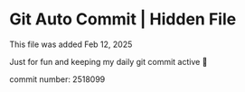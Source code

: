# Git Auto Commit | Hidden File

This file was added Feb 12, 2025

Just for fun and keeping my daily git commit active 🤪

commit number: 2518099
